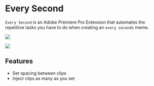 # Every Second
`Every Second` is an Adobe Premiere Pro Extension that automates the repetitive tasks you have to do when creating an `every seconds` meme.

![](https://user-images.githubusercontent.com/24535616/121020335-3ec81f80-c7db-11eb-9391-b9e054c109f5.jpg)

![](https://user-images.githubusercontent.com/24535616/121020607-7c2cad00-c7db-11eb-8f25-9d5a08dff613.jpg)

## Features
- Set spacing between clips
- Inject clips as many as you set